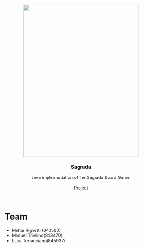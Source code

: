 <p align="center">
  <a href="http://floodgategames.com/Sagrada/">
    <img src="https://cf.geekdo-images.com/medium/img/frguV5YOfP1hsAmZpKnYxAmIpYA=/fit-in/500x500/filters:no_upscale()/pic3525224.jpg" alt="" width=381 height=500>
  </a>

  <h3 align="center">Sagrada</h3>

  <p align="center">
    Java implementation of the Sagrada Board Game.
    <br>
    <br>
    <a href="https://github.com/MattRighetti/ing-sw-2018-righetti-trivilino-terracciano">Project</a>
  </p>
</p>

<br>

# Team
- Mattia Righetti (846580)
- Manuel Trivilino(843470)
- Luca Terracciano(845937)
